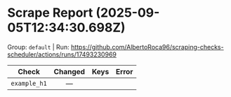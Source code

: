 # Scrape Report (2025-09-05T12:34:30.698Z)

Group: `default`  |  Run: https://github.com/AlbertoRoca96/scraping-checks-scheduler/actions/runs/17493230969

| Check | Changed | Keys | Error |
|---|:---:|:--|:--|
| `example_h1` | — |  |  |
